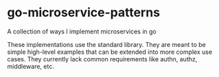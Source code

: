 # go-microservice-patterns
A collection of ways I implement microservices in go

These implementations use the standard library. They are meant to be simple high-level examples that can be extended into more complex use cases. They currently lack common requirements like authn, authz, middleware, etc.
